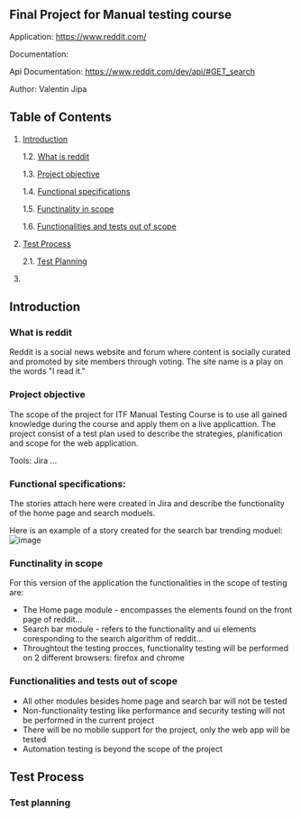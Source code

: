 ## **Final Project for Manual testing course**


Application: https://www.reddit.com/

Documentation:

Api Documentation: https://www.reddit.com/dev/api/#GET_search

Author: Valentin Jipa

## **Table of Contents**

1. [Introduction](#Introduction)

     1.2. [What is reddit](#what-is-reddit)

     1.3. [Project objective](#project-objective)

     1.4. [Functional specifications](#functional-specifications)

     1.5. [Functinality in scope](#functinality-in-scope)

     1.6. [Functionalities and tests out of scope](#functionalities-and-tests-out-of-scope)

2. [Test Process](#test-process)

    2.1. [Test Planning](#test-Planning)
3. 



## **Introduction**

### What is reddit

Reddit is a social news website and forum where content is socially curated and promoted by site members through voting. The site name is a play on the words "I read it."

### Project objective

The scope of the project for ITF Manual Testing Course is to use all gained knowledge during the course and apply them on a live applicattion. The project consist of a test plan used to describe the strategies, planification and scope for the web application.

Tools: Jira ...

### Functional specifications: 

The stories attach here were created in Jira and describe the functionality of the home page and search moduels.

Here is an example of a story created for the search bar trending moduel:
![image](https://github.com/valentinJipa/ReposteryTest/assets/33808653/b76e527d-996f-427d-a937-e5d58aa52965)

### Functinality in scope

For this version of the application the functionalities in the scope of testing are:

<ul>
  <li>The Home page module - encompasses the elements found on the front page of reddit...</li> 
  <li>Search bar module - refers to the functionality and ui elements coresponding to the search algorithm of reddit...</li>
  <li>Throughtout the testing procces, functionality testing will be performed on 2 different browsers: firefox and chrome </li>  
</ul>

### Functionalities and tests out of scope

<ul>
  <li>All other modules besides home page and search bar will not be tested</li> 
  <li>Non-functionality testing like performance and security testing will not be performed in the current project</li>
  <li>There will be no mobile support for the project, only the web app will be tested</li>
  <li>Automation testing is beyond the scope of the project</li>
</ul>

## **Test Process**

### Test planning
